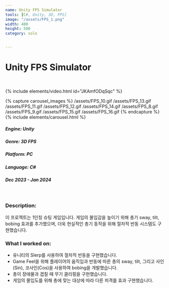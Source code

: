 ```yaml
---
name: Unity FPS Simulator
tools: [C#, Unity, 3D, FPS]
image: "/assets/FPS_1.png"
width: 400
height: 500
category: solo


---
```

# Unity FPS Simulator
<br>

{% include elements/video.html id="JKAmfODqSqc" %}

{% capture carousel_images %}
/assets/FPS_10.gif
/assets/FPS_13.gif
/assets/FPS_11.gif
/assets/FPS_12.gif
/assets/FPS_14.gif
/assets/FPS_8.gif
/assets/FPS_9.gif
/assets/FPS_15.gif
/assets/FPS_16.gif
{% endcapture %}
{% include elements/carousel.html %}

##### Engine: Unity
##### Genre: 3D FPS
##### Platform: PC
##### Language: C# 
##### Dec 2023 - Jan 2024

<br/>

### Description:
이 프로젝트는 1인칭 슈팅 게임입니다. 게임의 몰입감을 높이기 위해 총기 sway, tilt, bobing 효과를 추가했으며, 더욱 현실적인 총기 동작을 위해 절차적 반동 시스템도 구현했습니다.

### What I worked on:
- 유니티의 Slerp를 사용하여 절차적 반동을 구현했습니다.
- Game Feel을 위해 플레이어의 움직임과 반동에 따른 총의 sway, tilt, 그리고 사인(Sin), 코사인(Cos)을 사용하여 bobing을 개발했습니다.
- 총이 장애물과 겹칠 때 무기 클리핑을 구현했습니다.
- 게임의 몰입도를 위해 총에 맞는 대상에 따라 다른 피격를 효과 구현했습니다.
